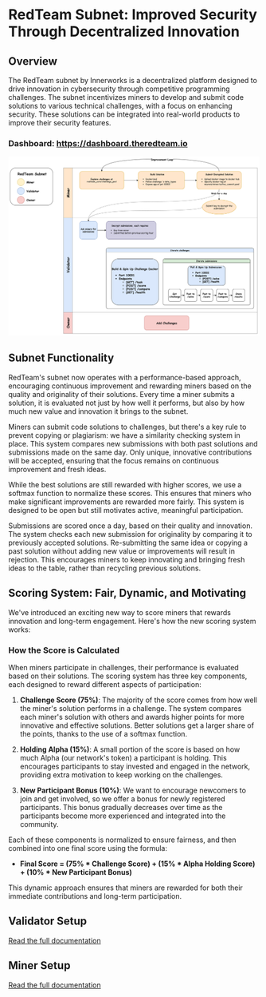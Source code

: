 # RedTeam Subnet: Improved Security Through Decentralized Innovation

## Overview

The RedTeam subnet by Innerworks is a decentralized platform designed to drive innovation in cybersecurity through competitive programming challenges. The subnet incentivizes miners to develop and submit code solutions to various technical challenges, with a focus on enhancing security. These solutions can be integrated into real-world products to improve their security features.

### Dashboard: <https://dashboard.theredteam.io>

![Overview](./docs/assets/overview.svg)

## Subnet Functionality

RedTeam's subnet now operates with a performance-based approach, encouraging continuous improvement and rewarding miners based on the quality and originality of their solutions. Every time a miner submits a solution, it is evaluated not just by how well it performs, but also by how much new value and innovation it brings to the subnet.

Miners can submit code solutions to challenges, but there's a key rule to prevent copying or plagiarism: we have a similarity checking system in place. This system compares new submissions with both past solutions and submissions made on the same day. Only unique, innovative contributions will be accepted, ensuring that the focus remains on continuous improvement and fresh ideas.

While the best solutions are still rewarded with higher scores, we use a softmax function to normalize these scores. This ensures that miners who make significant improvements are rewarded more fairly. This system is designed to be open but still motivates active, meaningful participation.

Submissions are scored once a day, based on their quality and innovation. The system checks each new submission for originality by comparing it to previously accepted solutions. Re-submitting the same idea or copying a past solution without adding new value or improvements will result in rejection. This encourages miners to keep innovating and bringing fresh ideas to the table, rather than recycling previous solutions.

## Scoring System: Fair, Dynamic, and Motivating

We've introduced an exciting new way to score miners that rewards innovation and long-term engagement. Here's how the new scoring system works:

### How the Score is Calculated

When miners participate in challenges, their performance is evaluated based on their solutions. The scoring system has three key components, each designed to reward different aspects of participation:

1. **Challenge Score (75%)**: The majority of the score comes from how well the miner's solution performs in a challenge. The system compares each miner's solution with others and awards higher points for more innovative and effective solutions. Better solutions get a larger share of the points, thanks to the use of a softmax function.

2. **Holding Alpha (15%)**: A small portion of the score is based on how much Alpha (our network's token) a participant is holding. This encourages participants to stay invested and engaged in the network, providing extra motivation to keep working on the challenges.

3. **New Participant Bonus (10%)**: We want to encourage newcomers to join and get involved, so we offer a bonus for newly registered participants. This bonus gradually decreases over time as the participants become more experienced and integrated into the community.

Each of these components is normalized to ensure fairness, and then combined into one final score using the formula:

- **Final Score = (75% * Challenge Score) + (15% * Alpha Holding Score) + (10% * New Participant Bonus)**

This dynamic approach ensures that miners are rewarded for both their immediate contributions and long-term participation.

## Validator Setup

[Read the full documentation](./docs/1.validator.md)

## Miner Setup

[Read the full documentation](./docs/2.miner.md)
